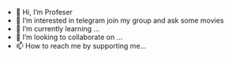 - 👋 Hi, I’m Profeser
- 👀 I’m interested in telegram join my group and ask some movies
- 🌱 I’m currently learning ...
- 💞️ I’m looking to collaborate on ...
- 📫 How to reach me by supporting me...

<!---
hackgit12/hackgit12 is a ✨ special ✨ repository because its `README.md` (this file) appears on your GitHub profile.
You can click the Preview link to take a look at your changes.
--->
